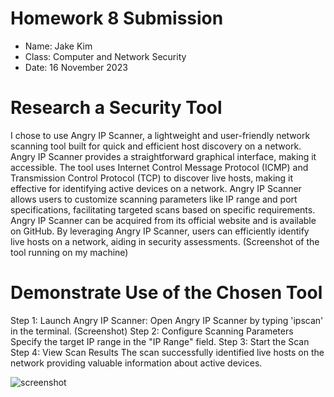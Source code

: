 # **Homework 8 Submission**

- Name: Jake Kim
- Class: Computer and Network Security
- Date: 16 November 2023

# Research a Security Tool
I chose to use Angry IP Scanner, a lightweight and user-friendly network scanning tool built for quick and efficient host discovery on a network. Angry IP Scanner provides a straightforward graphical interface, making it accessible. The tool uses Internet Control Message Protocol (ICMP) and Transmission Control Protocol (TCP) to discover live hosts, making it effective for identifying active devices on a network. Angry IP Scanner allows users to customize scanning parameters like IP range and port specifications, facilitating targeted scans based on specific requirements. Angry IP Scanner can be acquired from its official website and is available on GitHub. By leveraging Angry IP Scanner, users can efficiently identify live hosts on a network, aiding in security assessments. 
(Screenshot of the tool running on my machine)
# Demonstrate Use of the Chosen Tool
Step 1: Launch Angry IP Scanner:
Open Angry IP Scanner by typing 'ipscan' in the terminal.
(Screenshot)
Step 2: Configure Scanning Parameters
Specify the target IP range in the "IP Range" field.
Step 3: Start the Scan
Step 4: View Scan Results
The scan successfully identified live hosts on the network providing valuable information about active devices. 


![screenshot](RCE_Diagram.png)
